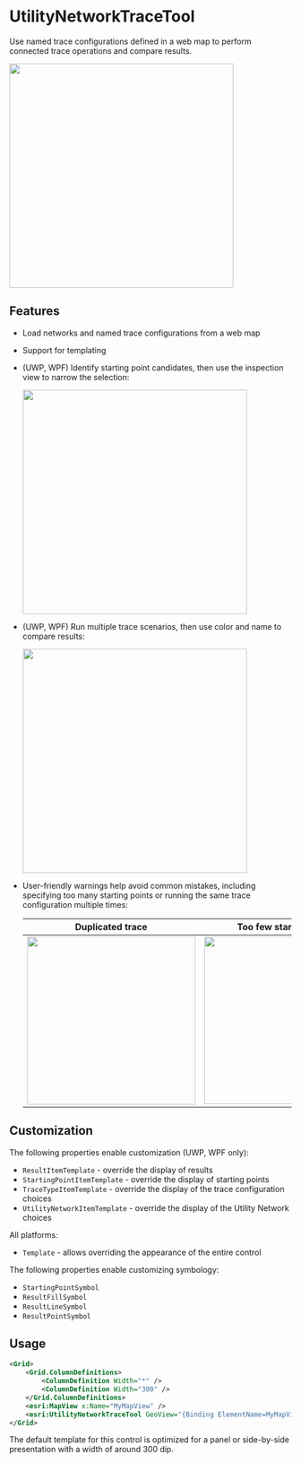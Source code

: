 # UtilityNetworkTraceTool

Use named trace configurations defined in a web map to perform connected trace operations and compare results.

<img width="400" src="https://user-images.githubusercontent.com/29742178/173907143-0226ddcf-1104-4745-96a5-eef74fd02197.png">

## Features

- Load networks and named trace configurations from a web map
- Support for templating
- (UWP, WPF) Identify starting point candidates, then use the inspection view to narrow the selection:

    <img width="400" src="https://user-images.githubusercontent.com/29742178/173909691-57d8310d-264f-41dc-9cdd-6bd6f0495fd2.png">

- (UWP, WPF) Run multiple trace scenarios, then use color and name to compare results:

    <img width="400" src="https://user-images.githubusercontent.com/29742178/173907143-0226ddcf-1104-4745-96a5-eef74fd02197.png">

- User-friendly warnings help avoid common mistakes, including specifying too many starting points or running the same trace configuration multiple times:

    | Duplicated trace | Too few starting points | Extra starting points |
    |------------------|-------------------------|-----------------------|
    | <img width="300" src="https://user-images.githubusercontent.com/29742178/173909348-f7fd09b9-0443-4c7c-9bcf-01f3d28e6db7.png"> | <img width="299" src="https://user-images.githubusercontent.com/29742178/173910092-f3d481aa-85b3-4462-8613-671c5601bcf7.png">| <img width="298" src="https://user-images.githubusercontent.com/29742178/173909521-88f1ebe0-3eb4-46e8-8305-d4f64ac3d21a.png"> |

## Customization

The following properties enable customization (UWP, WPF only):

- `ResultItemTemplate` - override the display of results
- `StartingPointItemTemplate` - override the display of starting points
- `TraceTypeItemTemplate` - override the display of the trace configuration choices
- `UtilityNetworkItemTemplate` - override the display of the Utility Network choices

All platforms:

- `Template` - allows overriding the appearance of the entire control

The following properties enable customizing symbology:

- `StartingPointSymbol`
- `ResultFillSymbol`
- `ResultLineSymbol`
- `ResultPointSymbol`

## Usage

```xml
<Grid>
    <Grid.ColumnDefinitions>
        <ColumnDefinition Width="*" />
        <ColumnDefinition Width="300" />
    </Grid.ColumnDefinitions>
    <esri:MapView x:Name="MyMapView" />
    <esri:UtilityNetworkTraceTool GeoView="{Binding ElementName=MyMapView}" Grid.Column="1" />
</Grid>
```

The default template for this control is optimized for a panel or side-by-side presentation with a width of around 300 dip.